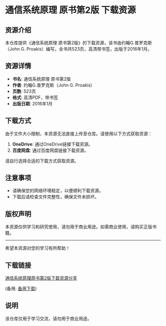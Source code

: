 # 通信系统原理 原书第2版 下载资源

## 资源介绍

本仓库提供《通信系统原理 原书第2版》的下载资源，该书由约翰G.普罗克斯（John G. Proakis）编写，全书共523页，高清带书签，出版于2016年1月。

## 资源详情

- **书名**: 通信系统原理 原书第2版
- **作者**: 约翰G.普罗克斯（John G. Proakis）
- **页数**: 523页
- **格式**: 高清PDF，带书签
- **出版日期**: 2016年1月

## 下载方式

由于文件大小限制，本资源无法直接上传至仓库。请使用以下方式获取资源：

1. **OneDrive**: 通过OneDrive链接下载资源。
2. **百度网盘**: 通过百度网盘链接下载资源。

请自行选择合适的下载方式获取资源。

## 注意事项

- 请确保您的网络环境稳定，以便顺利下载资源。
- 下载后请检查文件完整性，确保文件未损坏。

## 版权声明

本资源仅供学习和研究使用，请勿用于商业用途。如需商业使用，请购买正版书籍。

---

希望本资源对您的学习有所帮助！

## 下载链接
[通信系统原理原书第2版下载资源分享](https://pan.quark.cn/s/4c9d3d7476d7) 

(备用: [备用下载](https://pan.baidu.com/s/1O5JkaNqaSz6ei7_b7zcsSQ?pwd=1234))

## 说明

该仓库仅用于学习交流，请勿用于商业用途。
